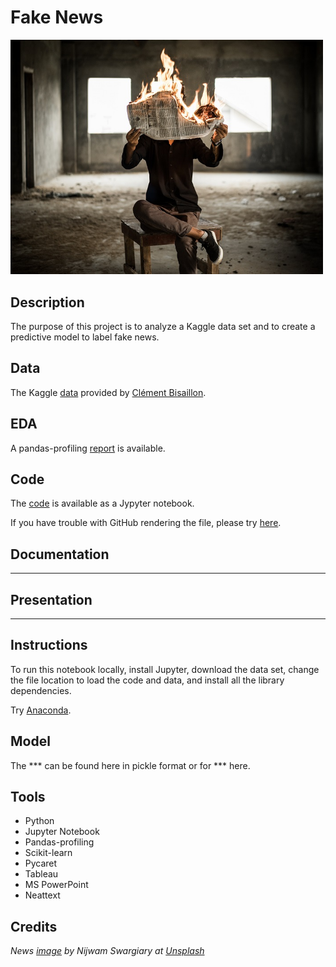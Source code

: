 # Fake News

<img src="images/fakenews.jpg" width ="500">

## Description

The purpose of this project is to analyze a Kaggle data set and to create a predictive model to label fake news.

## Data

The Kaggle [data](https://www.kaggle.com/clmentbisaillon/fake-and-real-news-dataset) provided by [Clément Bisaillon](https://www.kaggle.com/clmentbisaillon).

## EDA 

A pandas-profiling [report](https://sdloyd.github.io/FakeNews/pandasprofile/fakenews-pandas-profile-report.html) is available.

## Code

The [code](https://github.com/SDLoyd/FakeNews/blob/master/code/fakenews.ipynb) is available as a Jypyter notebook.

If you have trouble with GitHub rendering the file, please try [here](https://nbviewer.jupyter.org/github/SDLoyd/FakeNews/blob/main/code/fakenews.ipynb).

## Documentation

***

## Presentation

***

## Instructions

To run this notebook locally, install Jupyter, download the data set, change the file location to load the code and data, and install all the library dependencies.

Try [Anaconda](https://www.anaconda.com/).

## Model

The *** can be found here in pickle format or for *** here.

## Tools

* Python
* Jupyter Notebook
* Pandas-profiling
* Scikit-learn
* Pycaret
* Tableau
* MS PowerPoint
* Neattext

## Credits

_News [image](https://unsplash.com/photos/FPNnKfjcbNU) by Nijwam Swargiary at [Unsplash](https://unsplash.com/)_

